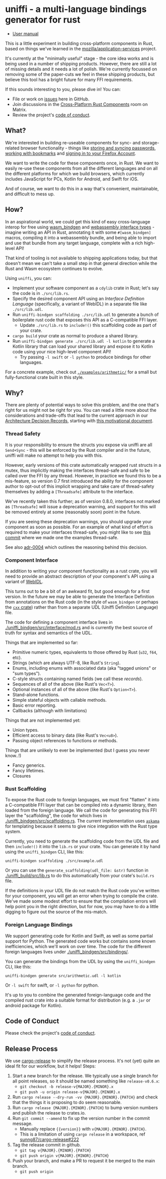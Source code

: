 # uniffi - a multi-language bindings generator for rust

- [User manual](https://mozilla.github.io/uniffi-rs/)

This is a little experiment in building cross-platform components in Rust, based on things
we've learned in the [mozilla/application-services](https://github.com/mozilla/application-services)
project.

It's currently at the "minimally useful" stage - the core idea works and is being used in
a number of shipping products. However, there are still a lot of missing details and it needs a lot of polish.
We're currently focussed on removing some of the paper-cuts we feel in these shipping products, but believe
this tool has a bright future for many FFI requirements.

If this sounds interesting to you, please dive in! You can:

* File or work on [issues](https://github.com/mozilla/uniffi-rs/issues) here in GitHub.
* Join discussions in the [Cross-Platform Rust Components](https://chat.mozilla.org/#/room/#rust-components:mozilla.org)
  room on Matrix.
* Review the project's [code of conduct](./CODE_OF_CONDUCT.md).

## What?

We're interested in building re-useable components for sync- and storage-related browser
functionality - things like [storing and syncing passwords](https://github.com/mozilla/application-services/tree/main/components/logins),
[working with bookmarks](https://github.com/mozilla/application-services/tree/main/components/places) and
[signing in to your Firefox Account](https://github.com/mozilla/application-services/tree/main/components/fxa-client).

We want to write the code for these components once, in Rust. We want to easily re-use these components from
all the different languages and on all the different platforms for which we build browsers, which currently
includes JavaScript for PCs, Kotlin for Android, and Swift for iOS.

And of course, we want to do this in a way that's convenient, maintainable, and difficult to mess up.

## How?

In an aspirational world, we could get this kind of easy cross-language interop for
free using [wasm_bindgen](https://rustwasm.github.io/docs/wasm-bindgen/) and
[webassembly interface types](https://hacks.mozilla.org/2019/08/webassembly-interface-types/) -
imagine writing an API in Rust, annotating it with some `#[wasm_bindgen]` macros,
compiling it into a webassembly bundle, and being able to import and use that bundle
from any target language, complete with a rich high-level API!

That kind of tooling is not available to shipping applications today, but that doesn't
mean we can't take a small step in that general direction while the Rust and Wasm ecosystem
continues to evolve.

Using `uniffi`, you can:

* Implement your software component as a `cdylib` crate in Rust; let's say the code is in `./src/lib.rs`.
* Specify the desired component API using an *Interface Definition Language* (specifically, a variant of WebIDL) in a separate file like `./src/lib.udl`.
* Run `uniffi-bindgen scaffolding ./src/lib.udl` to generate a bunch of boilerplate rust code that exposes this API as a C-compatible FFI layer.
  * Update `./src/lib.rs` to `include!()` this scaffolding code as part of your crate.
* `cargo build` your crate as normal to produce a shared library.
* Run `uniffi-bindgen generate ./src/lib.udl -l kotlin` to generate a Kotlin library that can load your shared library
  and expose it to Kotlin code using your nice high-level component API!
  * Try passing `-l swift` or `-l python` to produce bindings for other languages.

For a concrete example, check out [`./examples/arithmetic/`](./examples/arithmetic) for a small
but fully-functional crate built in this style.


## Why?

There are plenty of potential ways to solve this problem, and the one that's right for us might not
be right for you. You can read a little more about the considerations and trade-offs
that lead to the current approach in our [Architecture Decision Records](./docs/adr/README.md),
starting with [this motivational document](./docs/adr/0000-whats-the-big-idea.md).

### Thread Safety

It is your responsibility to ensure the structs you expose via uniffi are
all `Send+Sync` - this will be enforced by the Rust compiler and in the future,
uniffi will make no attempt to help you with this.

However, early versions of this crate automatically wrapped rust structs in a
mutex, thus implicitly making the interfaces thread-safe and safe to be called
over the FFI by any thread. However, in practice we found this to be a
mis-feature, so version 0.7 first introduced the ability for the component
author to opt-out of this implicit wrapping and take care of thread-safety
themselves by adding a `[Threadsafe]` attribute to the interface.

We've recently taken this further; as of version 0.8.0, interfaces not marked
as `[Threadsafe]` will issue a deprecation warning, and support for this will
be removed entirely at some (reasonably soon) point in the future.

If you are seeing these deprecation warnings, you should upgrade your component
as soon as possible. For an example of what kind of effort is required to make
your interfaces thread-safe, you might like to see [this
commit](https://github.com/mozilla/uniffi-rs/commit/454dfff6aa560dffad980a9258853108a44d5985)
where we made one the examples thread-safe.

See also [adr-0004](https://github.com/mozilla/uniffi-rs/blob/main/docs/adr/0004-only-threadsafe-interfaces.md)
which outlines the reasoning behind this decision.

### Component Interface

In addition to writing your component functionality as a rust crate, you will need to provide
an abstract description of your component's API using a variant of [WebIDL](https://en.wikipedia.org/wiki/Web_IDL).

This turns out to be a bit of an awkward fit, but good enough for a first version.
In the future we may be able to generate the Interface Definition from annotations on the Rust code
(in the style of `wasm_bindgen` or perhaps the [`cxx` crate](https://github.com/dtolnay/cxx))
rather than from a separate UDL (Uniffi Definition Language) file.

The code for defining a component interface lives in [./uniffi_bindgen/src/interface/mod.rs](./uniffi_bindgen/src/interface/mod.rs)
and is currently the best source of truth for syntax and semantics of the UDL.

Things that are implemented so far:

* Primitive numeric types, equivalents to those offered by Rust (`u32`, `f64`, etc).
* Strings (which are always UTF-8, like Rust's `String`).
* Enums, including enums with associated data (aka "tagged unions" or "sum types").
* C-style structs containing named fields (we call these *records*).
* Sequences of all of the above (like Rust's `Vec<T>`).
* Optional instances of all of the above (like Rust's `Option<T>`).
* Stand-alone functions.
* Simple stateful objects with callable methods.
* Basic error reporting.
* Callbacks (although with limitations)

Things that are not implemented yet:

* Union types.
* Efficient access to binary data (like Rust's `Vec<u8>`).
* Passing object references to functions or methods.

Things that are unlikely to ever be implemented (but I guess you never know..!)

* Fancy generics.
* Fancy lifetimes.
* Closures


### Rust Scaffolding

To expose the Rust code to foreign languages, we must first "flatten" it into a C-compatible FFI layer
that can be compiled into a dynamic library, then loaded from the foreign language. We call the code
for generating this FFI layer the "scaffolding", the code for which lives in
[./uniffi_bindgen/src/scaffolding.rs](./uniffi_bindgen/src/scaffolding.rs). The current implementation
uses [`askama`](https://docs.rs/askama/) for templating because it seems to give nice integration with the Rust type system.

Currently, you need to generate the scaffolding code from the UDL file and then `include!()` it
into the `lib.rs` or your crate. You can generate it by hand using the `uniffi_bindgen` CLI, like this:

```
uniffi-bindgen scaffolding ./src/example.udl
```

Or you can use the `generate_scaffolding(udl_file: &str)` function in [./uniffi_build/src/lib.rs](./uniffi_build/src/lib.rs)
to do this automatically from your crate's `build.rs` file.

If the definitions in your UDL file do not match the Rust code you've written for your component,
you will get an error when trying to compile the crate. We've made some modest effort to ensure
that the compilation errors will help point you in the right direction, but for now, you may have
to do a little digging to figure out the source of the mis-match.

### Foreign Language Bindings

We support generating code for Kotlin and Swift, as well as some partial support for Python.
The generated code works but contains some known inefficiencies, which we'll work on over time.
The code for the different foreign languages lives under [./uniffi_bindgen/src/bindings/](./uniffi_bindgen/src/bindings/).

You can generate the bindings from the UDL by using the `uniffi_bindgen` CLI, like this:

```
uniffi-bindgen generate src/arithmetic.udl -l kotlin
```

Or `-l swift` for swift, or `-l python` for python.

It's up to you to combine the generated foreign-language code and the compiled rust crate into
a suitable format for distribution (e.g. a `.jar` or android package for Kotlin).

## Code of Conduct
Please check the project's [code of conduct](./CODE_OF_CONDUCT.md).

## Release Process

We use [cargo-release](https://crates.io/crates/cargo-release) to simplify the release process.
It's not (yet) quite an ideal fit for our workflow, but it helps! Steps:

1. Start a new branch for the release. We typically use a single branch for all point releases,
   so it should be named something like `release-v0.6.x`:
    * `git checkout -b release-v{MAJOR}.{MINOR}.x`
    * `git push -u origin release-v{MAJOR}.{MINOR}.x`
2. Run `cargo release --dry-run -vv {MAJOR}.{MINOR}.{PATCH}` and check that the things
   it is proposing to do seem reasonable.
3. Run `cargo release {MAJOR}.{MINOR}.{PATCH}` to bump version numbers and
   publish the release to crates.io.
4. Run `git commit --amend` to fix up the version number in the commit message.
    * Manually replace `{{version}}` with `v{MAJOR}.{MINOR}.{PATCH}`.
    * This is a limitation of using `cargo release` in a workspace,
      ref [sunng87/cargo-release#222](https://github.com/sunng87/cargo-release/issues/222)
5. Tag the release commit in github.
    * `git tag v{MAJOR}.{MINOR}.{PATCH}`
    * `git push origin v{MAJOR}.{MINOR}.{PATCH}`
6. Push your branch, and make a PR to request it be merged to the main branch.
    * `git push origin`
